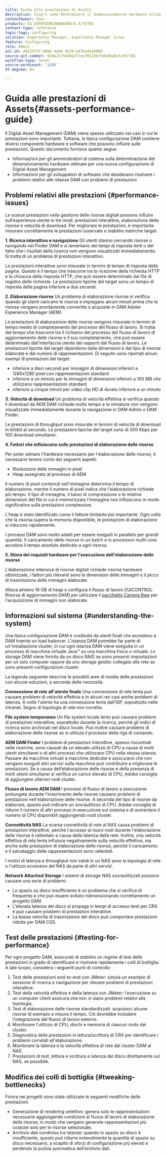 ```yaml
---
title: Guida alle prestazioni di Assets
description: Scopri come determinare il dimensionamento hardware ottimale per una nuova configurazione di Digital Asset Management (DAM) e come risolvere i problemi di prestazioni
contentOwner: User
products: SG_EXPERIENCEMANAGER/6.5/SITES
content-type: reference
topic-tags: configuring
solution: Experience Manager, Experience Manager Sites
feature: Configuring
role: Admin
exl-id: 49225f9f-d09e-4ab6-9e29-b47ba41e8889
source-git-commit: 929a2175449a371ecf81226fedb98a0c5c6d7166
workflow-type: tm+mt
source-wordcount: '1205'
ht-degree: 0%

---
```


# Guida alle prestazioni di Assets{#assets-performance-guide}

Il Digital Asset Management (DAM) viene spesso utilizzato nei casi in cui le prestazioni sono importanti. Tuttavia, la tipica configurazione DAM contiene diversi componenti hardware e software che possono influire sulle prestazioni. Questo documento fornisce quanto segue:

* Informazioni per gli amministratori di sistema sulla determinazione del dimensionamento hardware ottimale per una nuova configurazione di Digital Asset Management
* Informazioni per gli sviluppatori di software che desiderano risolvere i problemi relativi alle istanze DAM con problemi di prestazioni

## Problemi relativi alle prestazioni {#performance-issues}

Le scarse prestazioni nella gestione delle risorse digitali possono influire sull’esperienza utente in tre modi: prestazioni interattive, elaborazione delle risorse e velocità di download. Per migliorare le prestazioni, è importante misurare correttamente le prestazioni osservate e stabilire metriche target.

**1. Ricerca interattiva e navigazione** Gli utenti stanno cercando risorse o navigando nel Finder DAM e si lamentano dei tempi di risposta lenti o del fatto che i risultati della ricerca non vengono visualizzati immediatamente. Si tratta di un problema di prestazioni interattivo.

Le prestazioni interattive sono misurate in termini di tempo di risposta della pagina. Questo è il tempo che trascorre tra la ricezione della richiesta HTTP e la chiusura della risposta HTTP, che può essere determinato dai file di registro delle richieste. Le prestazioni tipiche del target sono un tempo di risposta della pagina inferiore a due secondi.

**2. Elaborazione risorse** Un problema di elaborazione risorse si verifica quando gli utenti caricano le risorse e impiegano alcuni minuti prima che le risorse vengano prontamente convertite e acquisite in DAM Adobe Experience Manager (AEM).

Le prestazioni di elaborazione delle risorse vengono misurate in termini di tempo medio di completamento del processo del flusso di lavoro. Si tratta del tempo che trascorre tra il richiamo del processo del flusso di lavoro di aggiornamento delle risorse e il suo completamento, che può essere determinato dall’interfaccia utente dei rapporti del flusso di lavoro. Le prestazioni tipiche del target dipendono dalle dimensioni e dal tipo di risorse elaborate e dal numero di rappresentazioni. Di seguito sono riportati alcuni esempi di prestazioni del target:

* inferiore a dieci secondi per immagini di dimensioni inferiori a 1280x1280 pixel con rappresentazioni standard
* inferiore a un minuto per le immagini di dimensioni inferiori a 100 MB che utilizzano rappresentazioni standard
* inferiore a cinque minuti per video clip HD di durata inferiore a un minuto

**3. Velocità di download** Un problema di velocità effettiva si verifica quando il download da AEM DAM richiede molto tempo e le miniature non vengono visualizzate immediatamente durante la navigazione in DAM Admin o DAM Finder.

Le prestazioni di throughput sono misurate in termini di velocità di download in kilobit al secondo. Le prestazioni tipiche del target sono di 300 Kbps per 100 download simultanei.

**4. Fattori che influiscono sulle prestazioni di elaborazione delle risorse**

Per poter stimare l&#39;hardware necessario per l&#39;elaborazione delle risorse, è necessario tenere conto dei seguenti aspetti:

* Risoluzione delle immagini in pixel
* Heap assegnato al processo di AEM

Il numero di pixel contenuti nell&#39;immagine determina il tempo di elaborazione, mentre il numero di pixel indica che l&#39;elaborazione richiede più tempo.
Il tipo di immagine, il tasso di compressione o le relative dimensioni del file in cui è memorizzata l&#39;immagine non influiscono in modo significativo sulle prestazioni complessive.

L’heap è stato identificato come il fattore limitante più importante. Ogni volta che la risorsa supera la memoria disponibile, le prestazioni di elaborazione si riducono rapidamente.

I processi DAM sono molto adatti per essere eseguiti in parallelo per grandi quantità. Il caricamento delle risorse in un batch e in processori multi-core accelera il tempo assoluto dedicato a ogni risorsa.

**5. Stima dei requisiti hardware per l&#39;esecuzione dell&#39;elaborazione delle risorse**

L’elaborazione intensiva di risorse digitali richiede risorse hardware ottimizzate, i fattori più rilevanti sono le dimensioni delle immagini e il picco di trasmissione delle immagini elaborate.

Alloca almeno 16 GB di heap e configura il flusso di lavoro [!UICONTROL Risorsa di aggiornamento DAM] per utilizzare il [pacchetto Camera Raw](/help/assets/camera-raw.md) per l&#39;acquisizione di immagini non elaborate.

## Informazioni sul sistema {#understanding-the-system}

Una tipica configurazione DAM è costituita da utenti finali che accedono a DAM tramite un load balancer. L&#39;istanza DAM potrebbe far parte di un&#39;installazione cluster, in cui ogni istanza DAM viene eseguita in un processo di macchina virtuale Java™ su una macchina fisica o virtuale. Lo storage DAM viene fornito da un disco RAID se sono presenti impostazioni per un solo computer oppure da uno storage gestito collegato alla rete se sono presenti configurazioni cluster.

La legenda seguente descrive le possibili aree di insidia delle prestazioni con alcune soluzioni, a seconda delle necessità.

**Connessione di rete all&#39;utente finale** Una connessione di rete lenta può causare problemi di velocità effettiva e in alcuni rari casi anche problemi di latenza. A volte l’utente ha una connessione lenta dall’ISP, soprattutto nelle intranet. Segno di topologia di rete non corretta.

**File system temporaneo** Un file system locale lento può causare problemi di prestazioni interattive, soprattutto durante la ricerca, perché gli indici di ricerca sono archiviati nel disco locale. Può inoltre causare problemi di elaborazione delle risorse se si utilizza il processo della riga di comando.

**AEM DAM Finder** I problemi di prestazioni interattive, spesso riscontrati nelle ricerche, sono causati da un elevato utilizzo di CPU a causa di molti utenti simultanei o di altri processi che utilizzano CPU nella stessa istanza. Passare da macchine virtuali a macchine dedicate e assicurarsi che non vengano eseguiti altri servizi sulla macchina può contribuire a migliorare le prestazioni. Se a causa dell’elaborazione delle risorse e della presenza di molti utenti simultanei si verifica un carico elevato di CPU, Adobe consiglia di aggiungere ulteriori nodi cluster.

**Flusso di lavoro AEM DAM** I processi di flusso di lavoro a esecuzione prolungata durante l&#39;inserimento delle risorse causano problemi di prestazioni nell&#39;elaborazione delle risorse. A seconda del tipo di risorse da elaborare, questo può indicare un sovrautilizzo di CPU. Adobe consiglia di ridurre il numero di altri processi in esecuzione sul sistema e di aumentare il numero di CPU disponibili aggiungendo nodi cluster.

**Connettività NAS** La scarsa connettività di rete al NAS causa problemi di prestazioni interattive, perché l&#39;accesso ai nuovi nodi durante l&#39;elaborazione delle risorse è rallentato a causa della latenza della rete. Inoltre, una velocità effettiva di rete lenta influisce negativamente sulla velocità effettiva, ma anche sulle prestazioni di elaborazione delle risorse, perché il caricamento e il salvataggio delle rappresentazioni sono rallentati.

I motivi di latenza e throughput non validi in un NAS sono la topologia di rete o l&#39;utilizzo eccessivo del NAS da parte di altri servizi.

**Network Attached Storage** I sistemi di storage NAS sovrautilizzati possono causare una serie di problemi:

* Lo spazio su disco insufficiente è un problema che si verifica di frequente e che può essere evitato ridimensionando correttamente un progetto DAM.
* L&#39;elevata latenza del disco si propaga in tempi di accesso lenti per CRX e può causare problemi di prestazioni interattive.
* La bassa velocità di trasmissione del disco può comportare prestazioni ridotte per DAM CQ5.

## Test delle prestazioni {#testing-for-performance}

Per ogni progetto DAM, assicurati di stabilire un regime di test delle prestazioni in grado di identificare e risolvere rapidamente i colli di bottiglia. A tale scopo, considera i seguenti punti di controllo:

1. Test delle prestazioni end-to-end con JMeter: simula un esempio di sessione di ricerca e navigazione per rilevare problemi di prestazioni interattive.
1. Test della velocità effettiva e della latenza con JMeter: l&#39;esecuzione su un computer client assicura che non vi siano problemi relativi alla topologia.
1. Test di elaborazione delle risorse standardizzati: acquisisci alcune risorse di esempio e misura il tempo. Ciò dovrebbe includere l’integrazione del flusso di lavoro esterno.
1. Monitorare l&#39;utilizzo di CPU, dischi e memoria di ciascun nodo del cluster.
1. Diagnostica delle prestazioni in lettura/scrittura di CRX per identificare i problemi correlati all&#39;elaborazione.
1. Monitorare la latenza e la velocità effettiva di rete dal cluster DAM al NAS.
1. Prestazioni di test, lettura e scrittura e latenza del disco direttamente sul NAS, se possibile.

## Modifica dei colli di bottiglia {#tweaking-bottlenecks}

Finora nei progetti sono state utilizzate le seguenti modifiche delle prestazioni:

* Generazione di rendering selettivo: genera solo le rappresentazioni necessarie aggiungendo condizioni al flusso di lavoro di elaborazione delle risorse, in modo che vengano generate rappresentazioni più costose solo per le risorse selezionate.
* Archivio dati condiviso tra istanze: quando lo spazio su disco è insufficiente, questo può ridurre notevolmente la quantità di spazio su disco necessario, a scapito di sforzi di configurazione più elevati e perdendo la pulizia automatica dell’archivio dati.
